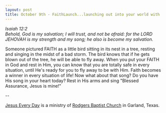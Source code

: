 ```yaml
---
layout: post
title: October 9th - FaithLaunch...launching out into your world with
---
```


_Isaiah 12:2  
Behold, God is my salvation; I will trust, and not be afraid: for
the LORD JEHOVAH is my strength and my song; he also is become my
salvation._

Someone pictured FAITH as a little bird sitting in its nest in a
tree, resting and singing in the midst of a bad storm. The bird knows
that if he gets blown out of the tree, he will be able to fly away.
When you put your FAITH in God and rest in Him, you can know that you
are totally safe in every situation, until He's ready for you to fly
away to be with Him. Faith becomes a winner in every situation of
life! Now what about that song? Do you have His song in your heart
today? Rest in His arms and sing "Blessed Assurance, Jesus is
mine!"

 --

<a href=http://jesuseveryday.net>Jesus Every Day</a> is a ministry of <a href=http://rodgersbaptist.net>Rodgers Baptist Church</a> in Garland, Texas.

